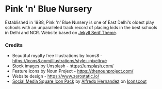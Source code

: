 # Pink 'n' Blue Nursery

Established in 1988, Pink 'n' Blue Nursery is one of East Delhi's oldest play schools with an unparalleled track record of placing kids in the best schools in Delhi and NCR. Website based on [Jekyll Serif Theme](https://github.com/zerostaticthemes/jekyll-serif-theme).

### Credits

- Beautiful royalty free Illustrations by Icons8 - https://icons8.com/illustrations/style--pixeltrue
- Stock images by Unsplash - https://unsplash.com/
- Feature icons by Noun Project - https://thenounproject.com/
- Website design - https://www.zerostatic.io/
- <a href="https://iconscout.com/icon-pack/social-media-square-2" target="_blank">Social Media Square Icon Pack</a> by <a href="https://iconscout.com/contributors/alfredo-hernandez">Alfredo Hernandez</a> on <a href="https://iconscout.com">Iconscout</a>